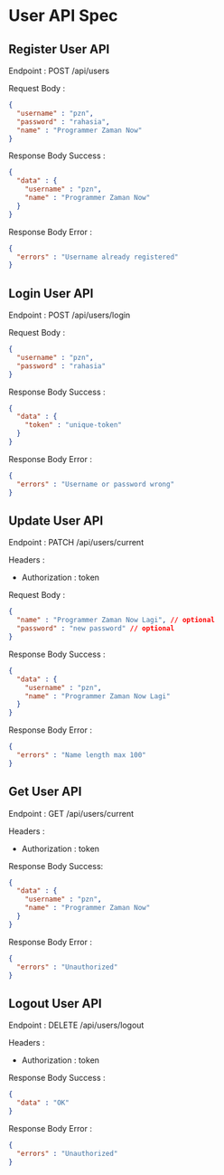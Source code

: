 # User API Spec

## Register User API

Endpoint :  POST /api/users 

Request Body :

```json
{
  "username" : "pzn",
  "password" : "rahasia",
  "name" : "Programmer Zaman Now"
}
```

Response Body Success :

```json
{
  "data" : {
    "username" : "pzn",
    "name" : "Programmer Zaman Now"
  }
}
```

Response Body Error : 

```json
{
  "errors" : "Username already registered"
}
```

## Login User API

Endpoint : POST /api/users/login

Request Body :

```json
{
  "username" : "pzn",
  "password" : "rahasia"
}
```

Response Body Success : 

```json
{
  "data" : {
    "token" : "unique-token"
  }
}
```

Response Body Error :

```json
{
  "errors" : "Username or password wrong"
}
```

## Update User API

Endpoint : PATCH /api/users/current

Headers :
- Authorization : token 

Request Body :

```json
{
  "name" : "Programmer Zaman Now Lagi", // optional
  "password" : "new password" // optional
}
```

Response Body Success : 

```json
{
  "data" : {
    "username" : "pzn",
    "name" : "Programmer Zaman Now Lagi"
  }
}
```

Response Body Error : 

```json
{
  "errors" : "Name length max 100"
}
```

## Get User API

Endpoint : GET /api/users/current

Headers :
- Authorization : token

Response Body Success:

```json
{
  "data" : {
    "username" : "pzn",
    "name" : "Programmer Zaman Now"
  }
}
```

Response Body Error : 

```json
{
  "errors" : "Unauthorized"
}
```

## Logout User API

Endpoint : DELETE /api/users/logout

Headers :
- Authorization : token

Response Body Success : 

```json
{
  "data" : "OK"
}
```

Response Body Error : 

```json
{
  "errors" : "Unauthorized"
}
```
